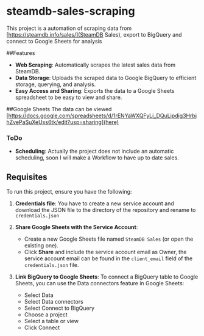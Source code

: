 # steamdb-sales-scraping
This project is a automation of scraping data from [https://steamdb.info/sales/](SteamDB Sales), export to BigQuery and connect to Google Sheets for analysis

##Features
- **Web Scraping**: Automatically scrapes the latest sales data from SteamDB.
- **Data Storage**: Uploads the scraped data to Google BigQuery to efficient storage, querying, and analysis.
- **Easy Access and Sharing**: Exports the data to a Google Sheets spreadsheet to be easy to view and share.

##Google Sheets
  The data can be viewed [https://docs.google.com/spreadsheets/d/1rENYaWXQFyLi_DQuLipdig3HrbjhZvePaSuXeUxs6tk/edit?usp=sharing](here)

### ToDo
- **Scheduling**: Actually the project does not include an automatic scheduling, soon I will make a Workflow to have up to date sales.

## Requisites
To run this project, ensure you have the following:

1. **Credentials file**:
    You have to create a new service account and download the JSON file to the directory of the repository and rename to `credentials.json`

2. **Share Google Sheets with the Service Account**:
    - Create a new Google Sheets file named `SteamDB Sales` (or open the existing one).
    - Click **Share** and include the service account email as Owner, the service account email can be found in the `client_email` field of the `credentials.json` file.

3. **Link BigQuery to Google Sheets**:
     To connect a BigQuery table to Google Sheets, you can use the Data connectors feature in Google Sheets:
    - Select Data
    - Select Data connectors
    - Select Connect to BigQuery
    - Choose a project
    - Select a table or view
    - Click Connect